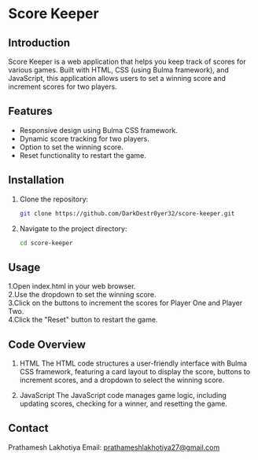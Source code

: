 # Score Keeper

## Introduction
Score Keeper is a web application that helps you keep track of scores for various games. Built with HTML, CSS (using Bulma framework), and JavaScript, this application allows users to set a winning score and increment scores for two players.

## Features
- Responsive design using Bulma CSS framework.
- Dynamic score tracking for two players.
- Option to set the winning score.
- Reset functionality to restart the game.

## Installation
1. Clone the repository:
   ```bash
   git clone https://github.com/DarkDestr0yer32/score-keeper.git
2. Navigate to the project directory:
   ```bash
   cd score-keeper

## Usage
1.Open index.html in your web browser.
<br>
2.Use the dropdown to set the winning score.<br>
3.Click on the buttons to increment the scores for Player One and Player Two.<br>
4.Click the "Reset" button to restart the game.<br>

## Code Overview
1. HTML
The HTML code structures a user-friendly interface with Bulma CSS framework, featuring a card layout to display the score, buttons to increment scores, and a dropdown to select the winning score.

2. JavaScript
The JavaScript code manages game logic, including updating scores, checking for a winner, and resetting the game.


## Contact
Prathamesh Lakhotiya
Email: prathameshlakhotiya27@gmail.com
